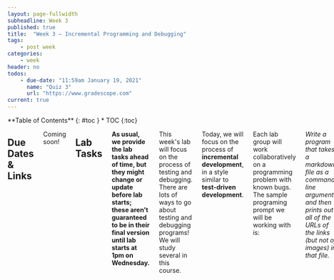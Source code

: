 ```yaml
---
layout: page-fullwidth
subheadline: Week 3
published: true
title:  "Week 3 – Incremental Programming and Debugging"
tags:
    - post week
categories:
    - week
header: no
todos:
    - due-date: "11:59am January 19, 2021"
      name: "Quiz 3"
      url: "https://www.gradescope.com"
current: true
---
```


<div class="row">
<div class="medium-4 medium-push-8 columns" markdown="1">
<div class="panel radius fixed-toc"  data-options="sticky_on:large" markdown="1">
**Table of Contents**
{: #toc }
*  TOC
{:toc}
</div>
</div><!-- /.medium-4.columns -->

<div class="medium-8 medium-pull-4 columns" markdown="1">

## Due Dates & Links

Coming soon!

## Lab Tasks

**As usual, we provide the lab tasks ahead of time, but they might change or
update before lab starts; these aren't guaranteed to be in their final version
until lab starts at 1pm on Wednesday.**

This week's lab will focus on the process of testing and debugging. There are
lots of ways to go about testing and debugging programs! We will study several
in this course.

Today, we will focus on the process of **incremental development**, in a style
similar to **test-driven development**.

Each lab group will work collaboratively on a programming problem with known
bugs.  The sample programing prompt we will be working with is:

_Write a program that takes a markdown file as a command line argument and then
prints out all of the URLs of the links (but not of images) in that file._

This might be useful for building a references/citations page for a website,
for example.

_Parts of this example were inspired by the first HTML-parsing example in [The
Debugging Book](https://www.debuggingbook.org/)._

### Getting Started

Watch this video together:

_coming soon_

Answer the following questions:

- How many times did the programmer run the program?
- How many times did the programmer use the internet to look up how to do
something?
- What was the largest number of _lines of code_ written in between runs of the
program?
- How many times did the programmer use autocomplete on a variable name? How
many typos do you think this helped avoid?

### Getting and Running the Code

Everyone in your group should make a **fork** of this repository:

_coming soon_

This makes a copy of the repository on your Github. Then, clone the repository
that you forked (not the original) using Github Desktop, and open it in Visual
Studio Code.

If you have Java installed on your computer, make sure you can run it using the
commands from the video. If you don't, use commands to copy the code to your
remote CSE15L account and run the program there.

Make sure everyone can run the examples from the video.

Then, add print statements, look up online, or use your own reasoning as a group
to answer the following questions:

- How many different values does `currentIndex` have when the program is run on
the given example? What are they?
- What is the purpose of the second argument to `indexOf`? What would be
different if it wasn't provided?

### Finding a Breaking Test

The provided code gives reasonable results for the single test the programmer
tried. The programmer should be satisfied with a good start, but not satisfied
with a single test. We will take over from where they left off to test and
complete the program.

Create a _new_ markdown file that tests a different use of links than in the
original. Test the program on that file. Discuss among your group what it means
to test something different.  Try running your new test. What happens? Did it
succeed or not?

Keep trying different content in markdown files until you get something that has
incorrect behavior (an error, an infinite loop, prints the wrong URLs, etc).
As soon as you see incorrect behavior, stop.

Make a commit with the new test file; there should be no edits to the code file.
Copy/paste the unexpected output into the commit message, then make the commit
and push. (If you cloned the original repository instead of your fork, you might
get an error that you cannot push to it; if you do, take the time now to
double-check that you cloned your fork. If you can't push for some reason, make
sure to come to office hours or figure it out on your own later; you can still
make all the _commits_ for the remainder of the lab).

Include links to all of the _individual commits on Github_ of this new test in
your notes document (screenshot instead if you had issues pushing).

**Discuss**: Why bother making a commit at this point? What benefit might that
have in the future? How might it help a staff member who is answering your
question on Piazza?

### Improving the Program

Discuss as a group – why is the program not behaving as expected on the test
file you wrote? How could you fix it?

Work as a group on fixing the program so that:

- The original test still has the same output (the one the programmer initially tried)
- The broken test you wrote has correct output

Remember – this means you need to _keep testing_ on the original test and on the
new one you wrote, until both work.

When you've updated the program to work on both of these cases, make a commit
that should have _just_ the changes to the `.java` file required to make it pass.

### Repeating the Process

Repeat this process for at least 2 more test files that fail for different reasons:

- Create the test file that fails
- Commit/push it with the failing output in a commit message
- Fix the program so it succeeds on that test, and on all previous tests
- Commit/push the fix

Here are some hints for tests you might try:

- Try a file with an image reference
- Try a file that starts with a link
- Try a file that ends with a link
- Try a file with a link in the middle
- Try a file with no links
- Try a file that uses `[]` but not `()`
- Try a file that uses `()` but not `[]`
- Try a file that uses `[]` and `()`, but very far apart in the file

**Discuss**: What techniques did you use to figure out how to fix the program?
Did you insert print statements anywhere? Did someone in your group suggest an
idea that didn't occur to others to try? What was it?

**Write in notes**: Include links to the commits described above for at least
one group member's repository (that way everyone can find it later).